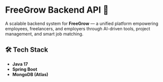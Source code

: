 # FreeGrow Backend API 🚀

A scalable backend system for **FreeGrow** — a unified platform empowering employees, freelancers, and employers through AI-driven tools, project management, and smart job matching.


## 🛠 Tech Stack

- **Java 17**
- **Spring Boot**
- **MongoDB (Atlas)**

